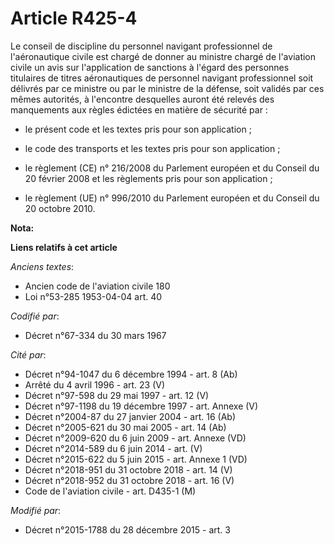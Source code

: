 # Article R425-4

Le conseil de discipline du personnel navigant professionnel de l'aéronautique civile est chargé de donner au ministre chargé
de l'aviation civile un avis sur l'application de sanctions à l'égard des personnes titulaires de titres aéronautiques de
personnel navigant professionnel soit délivrés par ce ministre ou par le ministre de la défense, soit validés par ces mêmes
autorités, à l'encontre desquelles auront été relevés des manquements aux règles édictées en matière de sécurité par : 

- le présent code et les textes pris pour son application ; 

- le code des transports et les textes pris pour son application ; 

- le règlement (CE) n° 216/2008 du Parlement européen et du Conseil du 20 février 2008 et les règlements pris pour son
application ; 

- le règlement (UE) n° 996/2010 du Parlement européen et du Conseil du 20 octobre 2010.

**Nota:**



**Liens relatifs à cet article**

_Anciens textes_:

  - Ancien code de l'aviation civile 180
  - Loi n°53-285 1953-04-04 art. 40

_Codifié par_:

  - Décret n°67-334 du 30 mars 1967

_Cité par_:

  - Décret n°94-1047 du 6 décembre 1994 - art. 8 (Ab)
  - Arrêté du 4 avril 1996 - art. 23 (V)
  - Décret n°97-598 du 29 mai 1997 - art. 12 (V)
  - Décret n°97-1198 du 19 décembre 1997 - art. Annexe (V)
  - Décret n°2004-87 du 27 janvier 2004 - art. 16 (Ab)
  - Décret n°2005-621 du 30 mai 2005 - art. 14 (Ab)
  - Décret n°2009-620 du 6 juin 2009 - art. Annexe (VD)
  - Décret n°2014-589 du 6 juin 2014 - art. (V)
  - Décret n°2015-622 du 5 juin 2015 - art. Annexe 1 (VD)
  - Décret n°2018-951 du 31 octobre 2018 - art. 14 (V)
  - Décret n°2018-952 du 31 octobre 2018 - art. 16 (V)
  - Code de l'aviation civile - art. D435-1 (M)

_Modifié par_:

  - Décret n°2015-1788 du 28 décembre 2015 - art. 3
